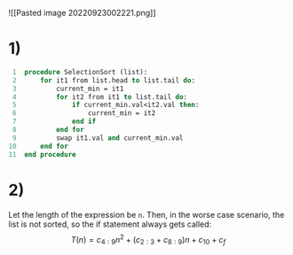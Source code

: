 ![[Pasted image 20220923002221.png]]

# 1)
```pascal
 1	procedure SelectionSort (list):
 2		for it1 from list.head to list.tail do:
 3			current_min = it1
 4			for it2 from it1 to list.tail do:
 5				if current_min.val<it2.val then:
 6					current_min = it2
 7				end if
 8			end for
 9			swap it1.val and current_min.val
10		end for
11	end procedure
```

# 2)
Let the length of the expression be `n`. Then, in the worse case scenario, the list is not sorted, so the if statement always gets called:
$$T(n) = c_{4:9}n^2 + (c_{2:3}+c_{8:9})n + c_{10} + c_f$$

